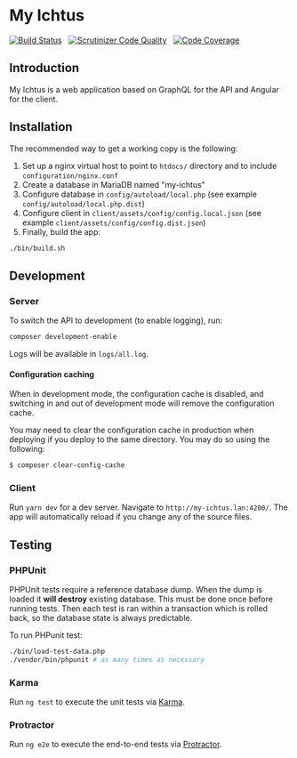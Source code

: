 # My Ichtus

[![Build Status](https://travis-ci.com/Ecodev/my-ichtus.svg?branch=master)](https://travis-ci.com/Ecodev/my-ichtus) &nbsp;
[![Scrutinizer Code Quality](https://scrutinizer-ci.com/g/Ecodev/my-ichtus/badges/quality-score.png?b=master&s=2b6588a62b5d35d80bd104014502605b7520f49a)](https://scrutinizer-ci.com/g/Ecodev/my-ichtus/?branch=master) &nbsp;
[![Code Coverage](https://scrutinizer-ci.com/g/Ecodev/my-ichtus/badges/coverage.png?b=master&s=cc2eec510484f44409973822e7e3a805df6a1e91)](https://scrutinizer-ci.com/g/Ecodev/my-ichtus/?branch=master)

## Introduction

My Ichtus is a web application based on GraphQL for the API and Angular for the client.


## Installation

The recommended way to get a working copy is the following:

1. Set up a nginx virtual host to point to `htdocs/` directory and to include `configuration/nginx.conf`
2. Create a database in MariaDB named "my-ichtus"
3. Configure database in `config/autoload/local.php` (see example ``config/autoload/local.php.dist``)
4. Configure client in `client/assets/config/config.local.json` (see example ``client/assets/config/config.dist.json``)
5. Finally, build the app:
```sh
./bin/build.sh
```

## Development

### Server

To switch the API to development (to enable logging), run:

```sh
composer development-enable
```

Logs will be available in ``logs/all.log``.

#### Configuration caching

When in development mode, the configuration cache is
disabled, and switching in and out of development mode will remove the
configuration cache.

You may need to clear the configuration cache in production when deploying if
you deploy to the same directory. You may do so using the following:

```sh
$ composer clear-config-cache
```

### Client

Run `yarn dev` for a dev server. Navigate to `http://my-ichtus.lan:4200/`. The app will
automatically reload if you change any of the source files.

## Testing

### PHPUnit

PHPUnit tests require a reference database dump. When the dump is loaded it **will destroy**
existing database. This must be done once before running tests. Then each test is ran
within a transaction which is rolled back, so the database state is always predictable.

To run PHPunit test:

```sh
./bin/load-test-data.php
./vendor/bin/phpunit # as many times as necessary
```

### Karma

Run `ng test` to execute the unit tests via [Karma](https://karma-runner.github.io).

### Protractor

Run `ng e2e` to execute the end-to-end tests via [Protractor](http://www.protractortest.org/).
